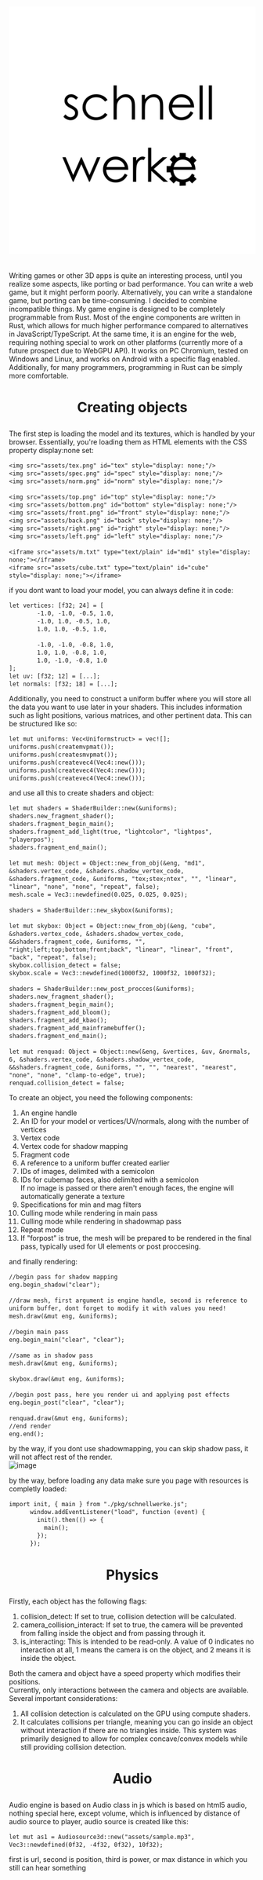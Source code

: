 # <p align="center"> <img src="https://github.com/VitionVlad/schnellwerke/blob/main/logo.png"> </p>
Writing games or other 3D apps is quite an interesting process, until you realize some aspects, like porting or bad performance. You can write a web game, but it might perform poorly. Alternatively, you can write a standalone game, but porting can be time-consuming. I decided to combine incompatible things. My game engine is designed to be completely programmable from Rust. Most of the engine components are written in Rust, which allows for much higher performance compared to alternatives in JavaScript/TypeScript. At the same time, it is an engine for the web, requiring nothing special to work on other platforms (currently more of a future prospect due to WebGPU API). It works on PC Chromium, tested on Windows and Linux, and works on Android with a specific flag enabled. Additionally, for many programmers, programming in Rust can be simply more comfortable. 
# <p align="center"> Creating objects </p>  
The first step is loading the model and its textures, which is handled by your browser. Essentially, you're loading them as HTML elements with the CSS property display:none set:  
```
<img src="assets/tex.png" id="tex" style="display: none;"/>
<img src="assets/spec.png" id="spec" style="display: none;"/>
<img src="assets/norm.png" id="norm" style="display: none;"/>

<img src="assets/top.png" id="top" style="display: none;"/>
<img src="assets/bottom.png" id="bottom" style="display: none;"/>
<img src="assets/front.png" id="front" style="display: none;"/>
<img src="assets/back.png" id="back" style="display: none;"/>
<img src="assets/right.png" id="right" style="display: none;"/>
<img src="assets/left.png" id="left" style="display: none;"/>

<iframe src="assets/m.txt" type="text/plain" id="md1" style="display: none;"></iframe>
<iframe src="assets/cube.txt" type="text/plain" id="cube" style="display: none;"></iframe>
```
if you dont want to load your model, you can always define it in code:  
```
let vertices: [f32; 24] = [
        -1.0, -1.0, -0.5, 1.0,
        -1.0, 1.0, -0.5, 1.0,
        1.0, 1.0, -0.5, 1.0,

        -1.0, -1.0, -0.8, 1.0,
        1.0, 1.0, -0.8, 1.0,
        1.0, -1.0, -0.8, 1.0
];
let uv: [f32; 12] = [...];
let normals: [f32; 18] = [...];
```  
Additionally, you need to construct a uniform buffer where you will store all the data you want to use later in your shaders. This includes information such as light positions, various matrices, and other pertinent data. This can be structured like so:  
```
let mut uniforms: Vec<Uniformstruct> = vec![];
uniforms.push(createmvpmat());
uniforms.push(createsmvpmat());
uniforms.push(createvec4(Vec4::new()));
uniforms.push(createvec4(Vec4::new()));
uniforms.push(createvec4(Vec4::new()));
```  
and use all this to create shaders and object:  
```
let mut shaders = ShaderBuilder::new(&uniforms);
shaders.new_fragment_shader();
shaders.fragment_begin_main();
shaders.fragment_add_light(true, "lightcolor", "lightpos", "playerpos");
shaders.fragment_end_main();

let mut mesh: Object = Object::new_from_obj(&eng, "md1", &shaders.vertex_code, &shaders.shadow_vertex_code, &shaders.fragment_code, &uniforms, "tex;stex;ntex", "", "linear", "linear", "none", "none", "repeat", false);
mesh.scale = Vec3::newdefined(0.025, 0.025, 0.025);

shaders = ShaderBuilder::new_skybox(&uniforms);

let mut skybox: Object = Object::new_from_obj(&eng, "cube", &shaders.vertex_code, &shaders.shadow_vertex_code, &&shaders.fragment_code, &uniforms, "", "right;left;top;bottom;front;back", "linear", "linear", "front", "back", "repeat", false);
skybox.collision_detect = false;
skybox.scale = Vec3::newdefined(1000f32, 1000f32, 1000f32);

shaders = ShaderBuilder::new_post_procces(&uniforms);
shaders.new_fragment_shader();
shaders.fragment_begin_main();
shaders.fragment_add_bloom();
shaders.fragment_add_kbao();
shaders.fragment_add_mainframebuffer();
shaders.fragment_end_main();

let mut renquad: Object = Object::new(&eng, &vertices, &uv, &normals, 6, &shaders.vertex_code, &shaders.shadow_vertex_code, &&shaders.fragment_code, &uniforms, "", "", "nearest", "nearest", "none", "none", "clamp-to-edge", true);
renquad.collision_detect = false;
```  
To create an object, you need the following components:  
1. An engine handle  
2. An ID for your model or vertices/UV/normals, along with the number of vertices  
3. Vertex code  
4. Vertex code for shadow mapping  
5. Fragment code  
6. A reference to a uniform buffer created earlier  
7. IDs of images, delimited with a semicolon  
8. IDs for cubemap faces, also delimited with a semicolon  
If no image is passed or there aren't enough faces, the engine will automatically generate a texture  
9. Specifications for min and mag filters
10. Culling mode while rendering in main pass
11. Culling mode while rendering in shadowmap pass
12. Repeat mode
13. If "forpost" is true, the mesh will be prepared to be rendered in the final pass, typically used for UI elements or post proccesing.

and finally rendering:
```
//begin pass for shadow mapping
eng.begin_shadow("clear");

//draw mesh, first argument is engine handle, second is reference to uniform buffer, dont forget to modify it with values you need!
mesh.draw(&mut eng, &uniforms);

//begin main pass
eng.begin_main("clear", "clear");

//same as in shadow pass
mesh.draw(&mut eng, &uniforms);

skybox.draw(&mut eng, &uniforms);

//begin post pass, here you render ui and applying post effects
eng.begin_post("clear", "clear");

renquad.draw(&mut eng, &uniforms);
//end render
eng.end();
```
by the way, if you dont use shadowmapping, you can skip shadow pass, it will not affect rest of the render.  
![image](https://github.com/VitionVlad/schnellwerke/assets/48290199/e063a845-5112-4605-8f7b-dfc005290fa6)

by the way, before loading any data make sure you page with resources is completly loaded:
```
import init, { main } from "./pkg/schnellwerke.js";
      window.addEventListener("load", function (event) {
        init().then(() => {
          main();
        });
      });
```  
# <p align="center"> Physics </p>   
Firstly, each object has the following flags:  
1. collision_detect: If set to true, collision detection will be calculated.
2. camera_collision_interact: If set to true, the camera will be prevented from falling inside the object and from passing through it.
3. is_interacting: This is intended to be read-only. A value of 0 indicates no interaction at all, 1 means the camera is on the object, and 2 means it is inside the object.
 
Both the camera and object have a speed property which modifies their positions.  
Currently, only interactions between the camera and objects are available.  
Several important considerations:  
1. All collision detection is calculated on the GPU using compute shaders.
2. It calculates collisions per triangle, meaning you can go inside an object without interaction if there are no triangles inside. This system was primarily designed to allow for complex concave/convex models while still providing collision detection.
# <p align="center"> Audio </p>   
Audio engine is based on Audio class in js which is based on html5 audio, nothing special here, except volume, which is influenced by distance of audio source to player, audio source is created like this:
```
let mut as1 = Audiosource3d::new("assets/sample.mp3", Vec3::newdefined(0f32, -4f32, 0f32), 10f32);
```
first is url, second is position, third is power, or max distance in which you still can hear something  
